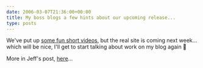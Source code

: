 ```yaml
---
date: 2006-03-07T21:36:00+00:00
title: My boss blogs a few hints about our upcoming release...
type: posts
---
```

We've put up [some fun short videos](https://www.on10.net), but the real site is coming next week... which will be nice, I'll get to start talking about work on my blog again 🙂

More in Jeff's post, [here](https://www.jeffsandquist.com/MakingAListCheckingIt10Times.aspx)...
